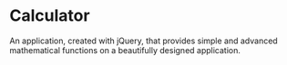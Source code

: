# Calculator
An application, created with jQuery, that provides simple and advanced
mathematical functions on a beautifully designed application.
